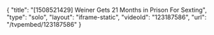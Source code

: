 {
    "title": "[1508521429] Weiner Gets 21 Months in Prison For Sexting",
    "type": "solo",
    "layout": "iframe-static",
    "videoId": "123187586",
    "url": "\/tvpembed\/123187586"
}